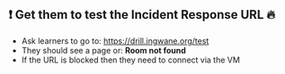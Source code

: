## ❗ Get them to test the Incident Response URL 🔥

- Ask learners to go to: https://drill.ingwane.org/test
- They should see a page or: **Room not found**
- If the URL is blocked then they need to connect via the VM
